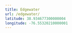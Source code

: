```yaml
---
title: Edgewater
url: /edgewater/
latitude: 38.934677300000004
longitude: -76.55320210000001
---
```

